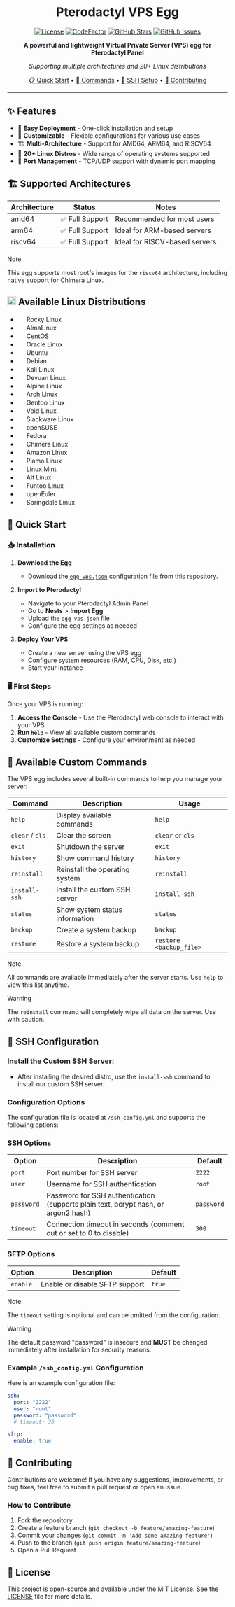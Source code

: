 <div align="center">

# Pterodactyl VPS Egg

[![License](https://img.shields.io/github/license/ysdragon/Pterodactyl-VPS-Egg?style=for-the-badge)](https://github.com/ysdragon/Pterodactyl-VPS-Egg/blob/main/LICENSE)
[![CodeFactor](https://img.shields.io/codefactor/grade/github/ysdragon/pterodactyl-vps-egg?style=for-the-badge)](https://www.codefactor.io/repository/github/ysdragon/pterodactyl-vps-egg)
[![GitHub Stars](https://img.shields.io/github/stars/ysdragon/Pterodactyl-VPS-Egg?style=for-the-badge)](https://github.com/ysdragon/Pterodactyl-VPS-Egg/stargazers)
[![GitHub Issues](https://img.shields.io/github/issues/ysdragon/Pterodactyl-VPS-Egg?style=for-the-badge)](https://github.com/ysdragon/Pterodactyl-VPS-Egg/issues)

**A powerful and lightweight Virtual Private Server (VPS) egg for Pterodactyl Panel**

*Supporting multiple architectures and 20+ Linux distributions*

[📋 Quick Start](#-quick-start) • [🔧 Commands](#-available-custom-commands) • [🔐 SSH Setup](#-ssh-configuration) • [🤝 Contributing](#-contributing)

</div>

---

## ✨ Features

- 🚀 **Easy Deployment** - One-click installation and setup
- 🔧 **Customizable** - Flexible configurations for various use cases  
- 🏗️ **Multi-Architecture** - Support for AMD64, ARM64, and RISCV64
- 🐧 **20+ Linux Distros** - Wide range of operating systems supported
- 🔌 **Port Management** - TCP/UDP support with dynamic port mapping

## 🏗️ Supported Architectures

| Architecture | Status | Notes |
|-------------|--------|-------|
| amd64 | ✅ Full Support | Recommended for most users |
| arm64 | ✅ Full Support | Ideal for ARM-based servers |
| riscv64 | ✅ Full Support | Ideal for RISCV-based servers |

> [!NOTE]
> This egg supports most rootfs images for the `riscv64` architecture, including native support for Chimera Linux.

## <img width="20" height="20" src="https://www.kernel.org/theme/images/logos/favicon.png" /> Available Linux Distributions
- <img width="16" height="16" src="https://rockylinux.org/favicon.png" /> Rocky Linux
- <img width="16" height="16" src="https://almalinux.org/fav/favicon.ico" /> AlmaLinux
- <img width="16" height="16" src="https://www.centos.org/assets/img/favicon.png" /> CentOS
- <img width="16" height="16" src="https://www.oracle.com/asset/web/favicons/favicon-32.png" /> Oracle Linux
- <img width="16" height="16" src="https://netplan.readthedocs.io/en/latest/_static/favicon.png" /> Ubuntu
- <img width="16" height="16" src="https://www.debian.org/favicon.ico" /> Debian
- <img width="16" height="16" src="https://github.com/bin456789/reinstall/assets/7548515/f74b3d5b-085f-4df3-bcc9-8a9bd80bb16d" /> Kali Linux
- <img width="16" height="16" src="https://www.devuan.org/ui/img/favicon.ico" /> Devuan Linux
- <img width="16" height="16" src="https://www.alpinelinux.org/alpine-logo.ico" /> Alpine Linux
- <img width="16" height="16" src="https://archlinux.org/static/favicon.png" /> Arch Linux
- <img width="16" height="16" src="https://www.gentoo.org/assets/img/logo/gentoo-g.png" /> Gentoo Linux
- <img width="16" height="16" src="https://voidlinux.org/assets/img/favicon.png" /> Void Linux
- <img width="16" height="16" src="http://www.slackware.com/favicon.ico" /> Slackware Linux
- <img width="16" height="16" src="https://static.opensuse.org/favicon.ico" /> openSUSE
- <img width="16" height="16" src="https://fedoraproject.org/favicon.ico" /> Fedora
- <img width="16" height="16" src="https://chimera-linux.org/assets/icons/favicon48.png" /> Chimera Linux
- <img width="16" height="16" src="https://aws.amazon.com/favicon.ico" /> Amazon Linux
- <img width="16" height="16" src="https://www.plamolinux.org/images/garland_logo.jpg" /> Plamo Linux
- <img width="16" height="16" src="https://linuxmint.com/web/img/favicon.ico" /> Linux Mint
- <img width="16" height="16" src="https://en.altlinux.org/favicon.svg" /> Alt Linux
- <img width="16" height="16" src="https://www.funtoo.org/images/8/88/Latest-funtoo.png" /> Funtoo Linux
- <img width="16" height="16" src="https://www.openeuler.org/favicon.ico" /> openEuler
- <img width="16" height="16" src="https://springdale.math.ias.edu/chrome/site/puias-springdale.png" /> Springdale Linux

## 🚀 Quick Start

### 📥 Installation

1. **Download the Egg**
   - Download the [`egg-vps.json`](egg-vps.json) configuration file from this repository.

2. **Import to Pterodactyl**
   - Navigate to your Pterodactyl Admin Panel
   - Go to **Nests** > **Import Egg**
   - Upload the `egg-vps.json` file
   - Configure the egg settings as needed

3. **Deploy Your VPS**
   - Create a new server using the VPS egg
   - Configure system resources (RAM, CPU, Disk, etc.)
   - Start your instance

### 🖥️ First Steps

Once your VPS is running:

1. **Access the Console** - Use the Pterodactyl web console to interact with your VPS
2. **Run `help`** - View all available custom commands
3. **Customize Settings** - Configure your environment as needed

## 🔧 Available Custom Commands

The VPS egg includes several built-in commands to help you manage your server:

| Command | Description | Usage |
|---------|-------------|-------|
| `help` | Display available commands | `help` |
| `clear` / `cls` | Clear the screen | `clear` or `cls` |
| `exit` | Shutdown the server | `exit` |
| `history` | Show command history | `history` |
| `reinstall` | Reinstall the operating system | `reinstall` |
| `install-ssh` | Install the custom SSH server | `install-ssh` |
| `status` | Show system status information | `status` |
| `backup` | Create a system backup | `backup` |
| `restore` | Restore a system backup | `restore <backup_file>` |

> [!NOTE]
> All commands are available immediately after the server starts. Use `help` to view this list anytime.

> [!WARNING]
> The `reinstall` command will completely wipe all data on the server. Use with caution.

## 🔐 SSH Configuration

### Install the Custom SSH Server:
   - After installing the desired distro, use the `install-ssh` command to install our custom SSH server.

### Configuration Options

The configuration file is located at `/ssh_config.yml` and supports the following options:

### SSH Options

| Option | Description | Default |
|--------|-------------|---------|
| `port` | Port number for SSH server | `2222` |
| `user` | Username for SSH authentication | `root` |
| `password` | Password for SSH authentication (supports plain text, bcrypt hash, or argon2 hash) | `password` |
| `timeout` | Connection timeout in seconds (comment out or set to 0 to disable) | `300` |

### SFTP Options

| Option | Description | Default |
|--------|-------------|---------|
| `enable` | Enable or disable SFTP support | `true` |

> [!NOTE] 
> The `timeout` setting is optional and can be omitted from the configuration.

> [!WARNING]
> The default password "password" is insecure and **MUST** be changed immediately after installation for security reasons.

### Example `/ssh_config.yml` Configuration

Here is an example configuration file:

```yml
ssh:
  port: "2222"
  user: "root"
  password: "password"
  # timeout: 30

sftp:
  enable: true
```

## 🤝 Contributing

Contributions are welcome! If you have any suggestions, improvements, or bug fixes, feel free to submit a pull request or open an issue.

### How to Contribute
1. Fork the repository
2. Create a feature branch (`git checkout -b feature/amazing-feature`)
3. Commit your changes (`git commit -m 'Add some amazing feature'`)
4. Push to the branch (`git push origin feature/amazing-feature`)
5. Open a Pull Request

## 📄 License
This project is open-source and available under the MIT License. See the [LICENSE](LICENSE) file for more details.
